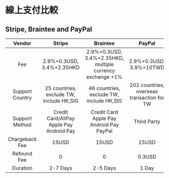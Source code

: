 # 線上支付比較
## Stripe, Braintee and PayPal

|     Vendor      |                     Stripe                      |                            Braintee                             |                     PayPal                      |
| :-------------: | :---------------------------------------------: | :-------------------------------------------------------------: | :---------------------------------------------: |
|       Fee       |          2.9%+0.3USD,<br>3.4%+2.35HKD           | 2.9%+0.3USD,<br>3.4%+2.35HKD,<br>multiple currency exchange +1% |           2.9%+0.3USD,<br>3.9%+10TWD            |
| Support Country | 25 countries, <br>exclude TW,<br>include HK,SIG |         46 countries,<br>exclude TW,<br>include HK,SIG          | 202 countries, <br> overseas transaction for TW |
| Support Method  | Credit Card/AliPay<br>Apple Pay<br>Android Pay  |        Credit Card<br>Apple Pay<br>Android Pay<br>PayPal        |                   Third Party                   |
| Chargeback Fee  |                      15USD                      |                              15USD                              |                      15USD                      |
|   Refound Fee   |                        0                        |                                0                                |                     0.3USD                      |
|    Duration     |                    2-7 Days                     |                            2-5 Days                             |                      1 Day                      |